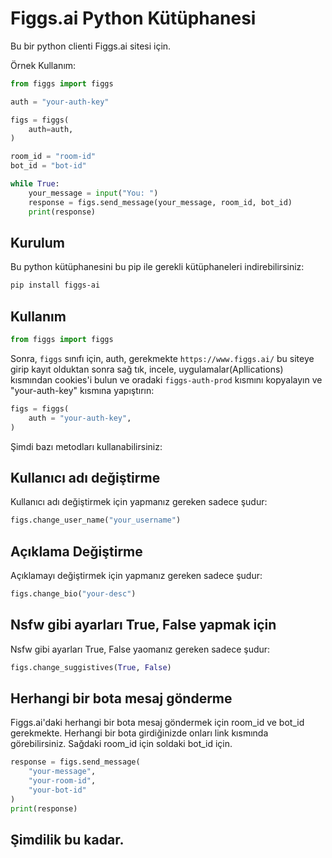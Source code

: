 # Figgs.ai Python Kütüphanesi

Bu bir python clienti Figgs.ai sitesi için.

Örnek Kullanım:

```python
from figgs import figgs

auth = "your-auth-key"

figs = figgs(
    auth=auth,
)

room_id = "room-id"
bot_id = "bot-id"

while True:
    your_message = input("You: ")
    response = figs.send_message(your_message, room_id, bot_id)
    print(response)
```

## Kurulum

Bu python kütüphanesini bu pip ile gerekli kütüphaneleri indirebilirsiniz:

```bash
pip install figgs-ai
```

## Kullanım

```python
from figgs import figgs
```

Sonra, `figgs` sınıfı için, auth, gerekmekte `https://www.figgs.ai/` bu siteye girip kayıt olduktan sonra sağ tık, incele, uygulamalar(Apllications) kısmından cookies'i bulun ve oradaki `figgs-auth-prod` kısmını kopyalayın ve "your-auth-key" kısmına yapıştırın:

```python
figs = figgs(
    auth = "your-auth-key",
)
```

Şimdi bazı metodları kullanabilirsiniz:

## Kullanıcı adı değiştirme

Kullanıcı adı değiştirmek için yapmanız gereken sadece şudur:

```python
figs.change_user_name("your_username")
```

## Açıklama Değiştirme

Açıklamayı değiştirmek için yapmanız gereken sadece şudur:

```python
figs.change_bio("your-desc")
```

## Nsfw gibi ayarları True, False yapmak için

Nsfw gibi ayarları True, False yaomanız gereken sadece şudur:

```python
figs.change_suggistives(True, False)
```

## Herhangi bir bota mesaj gönderme


Figgs.ai'daki herhangi bir bota mesaj göndermek için room_id ve bot_id gerekmekte. Herhangi bir bota girdiğinizde onları link kısmında görebilirsiniz. Sağdaki room_id için soldaki bot_id için.

```python
response = figs.send_message(
    "your-message",
    "your-room-id",
    "your-bot-id"
)
print(response)
```

## Şimdilik bu kadar.
